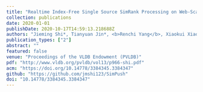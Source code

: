 ```yaml
---
title: "Realtime Index-Free Single Source SimRank Processing on Web-Scale Graphs"
collection: publications
date: 2020-01-01
publishDate: 2020-10-17T14:59:13.218688Z
authors: "Jieming Shi*, Tianyuan Jin*, <b>Renchi Yang</b>, Xiaokui Xiao, Yin Yang"
publication_types: ["2"]
abstract: ""
featured: false
venue: "Proceedings of the VLDB Endowment (PVLDB)"
pdf: "http://www.vldb.org/pvldb/vol13/p966-shi.pdf"
acm: "https://doi.org/10.14778/3384345.3384347"
github: "https://github.com/jmshi123/SimPush"
doi: "10.14778/3384345.3384347"
---
```

